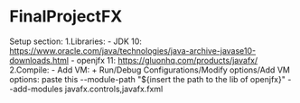 # FinalProjectFX

Setup section:
  1.Libraries:
      - JDK 10: https://www.oracle.com/java/technologies/java-archive-javase10-downloads.html
      - openjfx 11: https://gluonhq.com/products/javafx/
  2.Compile:
      - Add VM: 
          + Run/Debug Configurations/Modify options/Add VM options: paste this --module-path "${insert the path to the lib of openjfx}" --add-modules javafx.controls,javafx.fxml
